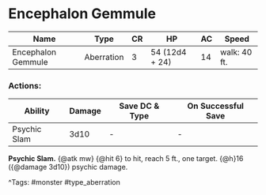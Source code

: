 # Encephalon Gemmule

| Name | Type | CR | HP | AC | Speed |
|------|------|----|----|----|-------|
| Encephalon Gemmule | Aberration | 3 | 54 (12d4 + 24) | 14 | walk: 40 ft. |

### Actions:

| Ability | Damage | Save DC & Type | On Successful Save |
|---------|--------|----------------|--------------------|
| Psychic Slam | 3d10 | - | - |


**Psychic Slam.** {@atk mw} {@hit 6} to hit, reach 5 ft., one target. {@h}16 ({@damage 3d10}) psychic damage.

^Tags: #monster #type_aberration